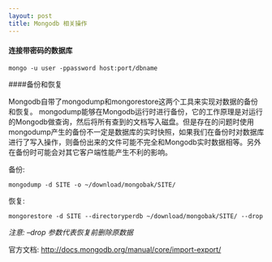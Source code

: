 ```yaml
---
layout: post
title: Mongodb 相关操作
---
```


#### 连接带密码的数据库

    mongo -u user -ppassword host:port/dbname

####备份和恢复

Mongodb自带了mongodump和mongorestore这两个工具来实现对数据的备份和恢复。 mongodump能够在Mongodb运行时进行备份，它的工作原理是对运行的Mongodb做查询，然后将所有查到的文档写入磁盘。但是存在的问题时使用mongodump产生的备份不一定是数据库的实时快照，如果我们在备份时对数据库进行了写入操作，则备份出来的文件可能不完全和Mongodb实时数据相等。另外在备份时可能会对其它客户端性能产生不利的影响。

备份:

    mongodump -d SITE -o ~/download/mongobak/SITE/

恢复:

    mongorestore -d SITE --directoryperdb ~/download/mongobak/SITE/ --drop

*注意: –drop 参数代表恢复前删除原数据*

官方文档: http://docs.mongodb.org/manual/core/import-export/

